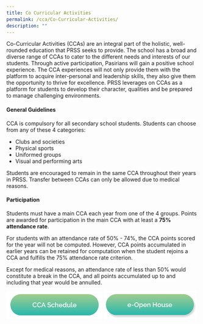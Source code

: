 ```yaml
---
title: Co Curricular Activities
permalink: /cca/Co-Curricular-Activities/
description: ""
---
```

Co-Curricular Activities (CCAs) are an integral part of the holistic, well-rounded education that PRSS seeks to provide. The school has a broad and diverse range of CCAs to cater to the different needs and interests of our students. Through active participation, Pasirians will gain a positive school experience. The CCA experiences will not only provide them with the platform to acquire inter-personal and leadership skills, they also give them the opportunity to thrive for excellence. PRSS leverages on CCAs as a platform for students to develop their character, qualities and be prepared to manage challenging environments.&nbsp;  

#### **General Guidelines**

CCA is compulsory for all secondary school students. Students can choose from any of these 4 categories:

* Clubs and societies
* Physical sports
* Uniformed groups
* Visual and performing arts

Students are encouraged to remain in the same CCA throughout their years in PRSS. Transfer between CCAs can only be allowed due to medical reasons.&nbsp;

#### **Participation**

Students must have a main CCA each year from one of the 4 groups. Points are awarded for participation in the main CCA with at least a&nbsp;**75% attendance rate**.&nbsp;

For students with an attendance rate of 50% - 74%, the CCA points scored for the year will not be computed. However, CCA points accumulated in earlier years can be retained for computation when the student rejoins a CCA and fulfills the 75% attendance rate criterion.&nbsp;

Except for medical reasons, an attendance rate of less than 50% would constitute a break in the CCA, and all points accumulated up to and including that year would be annulled.

<a href="/docs.google.com/spreadsheets/d/1TRMnih_yiTWHQEveWFLJNL0_E0wgkmU3/edit#gid=1377928689/"><img src="/images/Button/schedulecca.png" style="width:50%"></a> 
<a href="/e-open-house/e-open-house/"><img src="/images/Button/eopenhouse.png" style="width:48%"></a>
